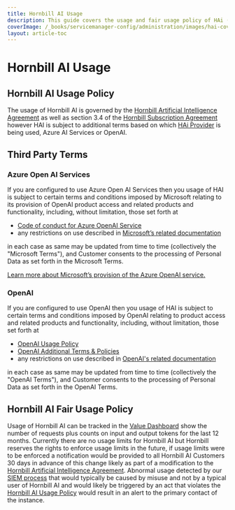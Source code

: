 ```yaml
---
title: Hornbill AI Usage 
description: This guide covers the usage and fair usage policy of HAi (Hornbill AI) features within your environment. 
coverImage: /_books/servicemanager-config/administration/images/hai-cover.jpg
layout: article-toc
---
```


# Hornbill AI Usage 

## Hornbill AI Usage Policy

The usage of Hornbill AI is governed by the [Hornbill Artificial Intelligence Agreement](https://www.hornbill.com/hubfs/Website/PDF/HAI%20Agreement.pdf) as well as section 3.4 of the [Hornbill Subscription Agreement](https://www.hornbill.com/subscription-agreements) however HAI is subject to additional terms based on which [HAi Provider](/servicemanager-config/administration/hai-providers) is being used, Azure AI Services or OpenAI.

## Third Party Terms

### Azure Open AI Services

If you are configured to use Azure Open AI Services then you usage of HAI is subject to certain terms and conditions imposed by Microsoft relating to its provision of OpenAI product access and related products and functionality, including, without limitation, those set forth at

<!-- * [Azure AI Services](https://www.microsoft.com/licensing/terms/productoffering/MicrosoftAzure/EAEAS) > Azure Open AI Service subsection -->
* [Code of conduct for Azure OpenAI Service](https://learn.microsoft.com/en-us/legal/cognitive-services/openai/code-of-conduct)
* any restrictions on use described in [Microsoft’s related documentation](https://learn.microsoft.com/en-us/azure/ai-services/openai/)

in each case as same may be updated from time to time (collectively the "Microsoft Terms"), and Customer consents to the processing of Personal Data as set forth in the Microsoft Terms.

[Learn more about Microsoft’s provision of the Azure OpenAI service.](https://learn.microsoft.com/en-us/legal/cognitive-services/openai/transparency-note?context=%2Fazure%2Fcognitive-services%2Fopenai%2Fcontext%2Fcontext&tabs=text)

### OpenAI

If you are configured to use OpenAI then you usage of HAI is subject to certain terms and conditions imposed by OpenAI relating to product access and related products and functionality, including, without limitation, those set forth at

* [OpenAI Usage Policy](https://openai.com/policies/usage-policies/)
* [OpenAI Additional Terms & Policies](https://openai.com/policies/)
* any restrictions on use described in [OpenAI's related documentation](https://platform.openai.com/docs/introduction)

in each case as same may be updated from time to time (collectively the "OpenAI Terms"), and Customer consents to the processing of Personal Data as set forth in the OpenAI Terms.

## Hornbill AI Fair Usage Policy

Usage of Hornbill AI can be tracked in the [Value Dashboard](/servicemanager-config/administration/hai-dashboard) show the number of requests plus counts on input and output tokens for the last 12 months. Currently there are no usage limits for Hornbill AI but Hornbill reserves the rights to enforce usage limits in the future, if usage limits were to be enforced a notification would be provided to all Hornbill AI Customers 30 days in advance of this change likely as part of a modification to the [Hornbill Artificial Intelligence Agreement](https://www.hornbill.com/hubfs/Website/PDF/HAI%20Agreement.pdf). Abnormal usage detected by our [SIEM process](/hornbill-cloud/iso/operations#security-information-and-event-management-siem) that would typically be caused by misuse and not by a typical user of Hornbill AI and would likely be triggered by an act that violates the [Hornbill AI Usage Policy](/servicemanager-config/administration/hai-usage-policy#hornbill-ai-usage-policy) would result in an alert to the primary contact of the instance.
